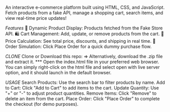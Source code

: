 An interactive e-commerce platform built using HTML, CSS, and JavaScript. Fetch products from a fake API, manage a shopping cart, search items, and view real-time price updates!

*Features*
🔄 Dynamic Product Display: Products fetched from the Fake Store API.
🛍️ Cart Management: Add, update, or remove products from the cart.
💸 Price Calculation: See total price, discounts, and shipping in real time.
🛑 Order Simulation: Click Place Order for a quick dummy purchase flow.

*CLONE*
Clone or Download this repo:
=> Alternatively, download the .zip file and extract it.
*** Open the index.html file in your preferred web browser. You can simply right-click on the html file and select open with live server option, and it should launch in the default browser.

*USAGE*
Search Products: Use the search bar to filter products by name.
Add to Cart: Click "Add to Cart" to add items to the cart.
Update Quantity: Use "+" or "-" to adjust product quantities.
Remove Items: Click "Remove" to delete an item from the cart.
Place Order: Click "Place Order" to complete the checkout (for demo purposes).
